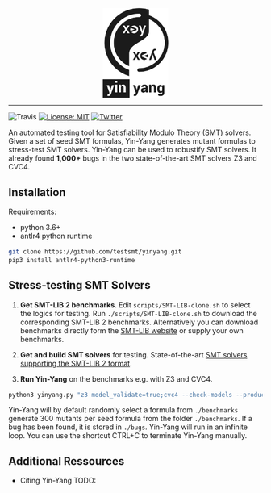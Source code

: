 <p align="center"><a><img width="130" alt="portfolio_view" align="center" src="media/logo.png"></a></p>

___________
![Travis](https://travis-ci.com/wintered/yinyang.svg?token=sgWHG8TT217zpf5KHHqh&branch=master) 
[![License: MIT](https://img.shields.io/badge/License-MIT-yellow.svg)](https://opensource.org/licenses/MIT)
[![Twitter](https://img.shields.io/twitter/follow/testsmtsolvers?style=social)](https://twitter.com/testsmtsolvers)


An automated testing tool for Satisfiability Modulo Theory (SMT) solvers. Given a set of seed SMT formulas, Yin-Yang generates mutant formulas to stress-test SMT solvers. Yin-Yang can be used to robustify SMT solvers. It already found **1,000+** bugs in the two state-of-the-art SMT solvers Z3 and CVC4.


Installation
------------
Requirements: 
- python 3.6+ 
- antlr4 python runtime  
``` bash
git clone https://github.com/testsmt/yinyang.git 
pip3 install antlr4-python3-runtime  
```

Stress-testing SMT Solvers
-------------
1. **Get SMT-LIB 2 benchmarks**. Edit `scripts/SMT-LIB-clone.sh` to select the logics for testing. Run `./scripts/SMT-LIB-clone.sh`
to download the corresponding SMT-LIB 2 benchmarks. Alternatively you can download benchmarks directly form the [SMT-LIB website](http://smtlib.cs.uiowa.edu/benchmarks.shtml) or supply your own benchmarks. 

2. **Get and build SMT solvers** for testing. State-of-the-art [SMT solvers supporting the SMT-LIB 2 format](http://smtlib.cs.uiowa.edu/solvers.shtml). 

3. **Run Yin-Yang** on the benchmarks e.g. with Z3 and CVC4.  
```bash
python3 yinyang.py "z3 model_validate=true;cvc4 --check-models --produce-models --incremental -q" benchmarks 
```
Yin-Yang will by default randomly select a formula from `./benchmarks` generate 300 mutants per seed formula from the folder `./benchmarks`. If a bug has been found, it is stored in `./bugs`. Yin-Yang will run in an infinite loop. You can use the shortcut CTRL+C to terminate Yin-Yang manually.


Additional Ressources
----------
- Citing Yin-Yang
TODO:
